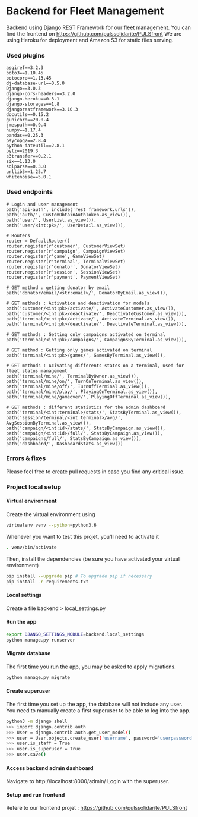 # Backend for Fleet Management
Backend using Django REST Framework for our fleet management. You can find the frontend on https://github.com/pulssolidarite/PULSfront
We are using Heroku for deployment and Amazon S3 for static files serving.

### Used plugins
```
asgiref==3.2.3
boto3==1.10.45
botocore==1.13.45
dj-database-url==0.5.0
Django==3.0.3
django-cors-headers==3.2.0
django-heroku==0.3.1
django-storages==1.8
djangorestframework==3.10.3
docutils==0.15.2
gunicorn==20.0.4
jmespath==0.9.4
numpy==1.17.4
pandas==0.25.3
psycopg2==2.8.4
python-dateutil==2.8.1
pytz==2019.3
s3transfer==0.2.1
six==1.13.0
sqlparse==0.3.0
urllib3==1.25.7
whitenoise==5.0.1
```

### Used endpoints
```
# Login and user management
path('api-auth', include('rest_framework.urls')),
path('auth/', CustomObtainAuthToken.as_view()),
path('user/', UserList.as_view()),
path('user/<int:pk>/', UserDetail.as_view()),

# Routers
router = DefaultRouter()
router.register(r'customer', CustomerViewSet)
router.register(r'campaign', CampaignViewSet)
router.register(r'game', GameViewSet)
router.register(r'terminal', TerminalViewSet)
router.register(r'donator', DonatorViewSet)
router.register(r'session', SessionViewSet)
router.register(r'payment', PaymentViewSet)

# GET method : getting donator by email
path('donator/email/<str:email>/', DonatorByEmail.as_view()),

# GET methods : Activation and deactivation for models
path('customer/<int:pk>/activate/', ActivateCustomer.as_view()),
path('customer/<int:pk>/deactivate/', DeactivateCustomer.as_view()),
path('terminal/<int:pk>/activate/', ActivateTerminal.as_view()),
path('terminal/<int:pk>/deactivate/', DeactivateTerminal.as_view()),

# GET methods : Getting only campaigns activated on terminal
path('terminal/<int:pk>/campaigns/', CampaignsByTerminal.as_view()),

# GET method : Getting only games activated on terminal
path('terminal/<int:pk>/games/', GamesByTerminal.as_view()),

# GET methods : Acivating differents states on a terminal, used for fleet status management
path('terminal/mine/', TerminalByOwner.as_view()),
path('terminal/mine/on/', TurnOnTerminal.as_view()),
path('terminal/mine/off/', TurnOffTerminal.as_view()),
path('terminal/mine/play/', PlayingOnTerminal.as_view()),
path('terminal/mine/gameover/', PlayingOffTerminal.as_view()),

# GET methods : different statistics for the admin dashboard
path('terminal/<int:terminal>/stats/', StatsByTerminal.as_view()),
path('session/terminal/<int:terminal>/avg/', AvgSessionByTerminal.as_view()),
path('campaign/<int:id>/stats/', StatsByCampaign.as_view()),
path('campaign/<int:id>/full/', StatsByCampaign.as_view()),
path('campaigns/full/', StatsByCampaign.as_view()),
path('dashboard/', DashboardStats.as_view())
```

### Errors & fixes
Please feel free to create pull requests in case you find any critical issue.


### Project local setup

#### Virtual environment

Create the virtual environment using

```bash
virtualenv venv --python=python3.6
```

Whenever you want to test this projet, you'll need to activate it

```bash
. venv/bin/activate
```

Then, install the dependencies (be sure you have activated your virtual environment)

```bash
pip install --upgrade pip # To upgrade pip if necessary
pip install -r requirements.txt
```

#### Local settings

Create a file backend > local_settings.py

#### Run the app

```bash
export DJANGO_SETTINGS_MODULE=backend.local_settings
python manage.py runserver
```

#### Migrate database

The first time you run the app, you may be asked to apply migrations.

```bash
python manage.py migrate
```

#### Create superuser

The first time you set up the app, the database will not include any user.
You need to manually create a first superuser to be able to log into the app.

```bash
python3 -m django shell
>>> import django.contrib.auth
>>> User = django.contrib.auth.get_user_model()
>>> user = User.objects.create_user('username', password='userpassword')
>>> user.is_staff = True
>>> user.is_superuser = True
>>> user.save()
```

#### Access backend admin dashboard

Navigate to http://localhost:8000/admin/
Login with the superuser.

#### Setup and run frontend

Refere to our frontend projet : https://github.com/pulssolidarite/PULSfront
